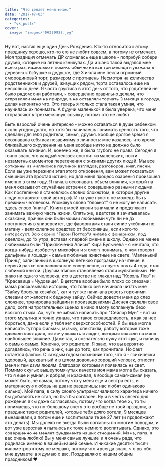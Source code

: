 ```yaml
---
title: "Что делает меня мною."
date: "2017-07-03"
categories: 
  - "vk_posts"
cover:
  image: "images/456239833.jpg"
---
```


Ну вот, настал еще один День Рождения. Кто-то относится к этому празднику хорошо, кто-то его не любит совсем, а потому не отмечает. Моя традиция отмечать ДР сломалась еще в школе - попробуй собери друзей, которые на летних каникулах. Да и шанс такой выдался мне всего раз, насколько я помню: обычно на все три месяца я уезжала в деревню к бабушке и дедушке, где 3 июля мне пекли огромный смородиновый торт, размером с противень. Несмотря на количество родственников и друзей, живущих рядом, торта оставалось еще на несколько дней. Я часто грустила в этот день от того, что родителей не было рядом: они работали, и совершенно правильно делали, что отправляли меня на природу, а не оставляли торчать 3 месяца в городе, делая непонятно что. Это теперь я только стала такая умная, что научилась их понимать. А будучи маленькой я была уверена, что меня отправляют в трехмесячную ссылку, потому что не любят.

<!--more-->

Быть взрослой очень интересно - можно оставаться в душе ребенком сколь угодно долго, но хотя бы начинаешь понимать ценность того, что сделали для тебя родители, семья, друзья. Вообще долгое время я осознавала себя как независимую личность: мне казалось, что кроме ближайшего окружения на меня вообще ничто не должно было оказывать влияния. И, конечно же, я была глубого не права. Сегодня я точно знаю, что каждый человек состоит из маленьких, почти незаметных моментов пересечения с жизнями других людей. Мы все сотканны из миллионов паутинок взглядов, разговоров, книг, песен. Если вы уже пережили этап этого откровения, вам может показаться смешной эта простая истина, но для меня процесс озарения произошел именно в этом году. Я начала осознавать объем влияния, который на меня оказывают случайные встречи с совершенно разными людьми. Как постепенно я становлюсь словно блокнотом, в котором другие люди оставляют свой автограф. И ты уже просто не можешь быть прежним человеком. Упомянув слово "блокнот" я не могу не написать здесь слово "книга". Книги в моей жизни занимали и продолжают занимать важную часть жизни. Опять же, в детстве я зачитывалась сказками, причем они были моими любимыми чуть ли не до поступления в университет, где фаворитами стали синие учебники по матану - великолепное средство от бессонницы, если кого-то интересует. Всю серию "Гарри Поттер"я читала с фонариком, под одеялом, до 4х утра, вставая к первой смене в школу. Однако не менее любимыми были "Приключения Алисы" Кира Булычева - я мечтала, кто когда-нибудь изобретут миелофон и я смогу понимать, о чем говорят дельфины и лошади - самые любимые животные на свете. "Маленький Принц", записанный в школьную летнюю программу на чтение, в первый раз не понравился мне совершенно, а спустя почти 4 года, стал любимой книгой. Другим этапом становления стали мультфильмы. Не знаю ни одного человека, кто в детстве не плакал над "Король Лев" и "Красавица и Чудовище". В детстве вообще было плохо со слезами: мама рассказывала историю, что только она начинала читать мне "Зайку бросила хозяйка", как я тут же начинала реветь горючими слезами от жалости к бедному зайцу. Сейчас довести меня до слез сложнее, тренировка зайцами и произведениями Диснея сделали свое дело, хотя на трогательных сценах в кино я могу всплакнуть безо всякого стыда. Ах, чуть не забыла написать про "Сейлор Мун" - вот из этого мультика я точно узнала, что такое справедливость, и как за нее бороться, даже если у тебя нет сверхспособностей. Я бы еще могла написать тут про фильмы, музыку, спектакли, работу которые тоже сделали свое дело, но хочу сказать о людях, которые оказали на меня наибольшее влияние. Даже так, я сознательно сужу этот круг, и напишу о самых-самых. Конечно, это родители. Я знаю, что вы вероятно догадались, что речь о них, еще до того, как прочитали. Но факт остается фактом. С каждым годом осознание того, что я - психически здоровый, адекватный и в целом довольно хороший человек, относит меня к тем двум людям, благодаря которым я появилась на свет. Помимо скупых вышеупомянутых качеств моя мама могла бы сказать, что я еще и умная, и добрая, и красивая, в вообще самая-самая (ну может быть, не самая, потому что у меня еще и сестра есть, и материнскую любовь на два не разделишь: нас любят одинаково сильно). Мой папа, в силу своего ультрамолчаливого характера ничего бы добавлять не стал, но был бы согласен. Ну и в честь своего дня рождения я бы даже согласилась, потому что когда тебе 27, то ты понимаешь, что по-большому счету это вообще не твой праздник, а праздник твоих родителей, которые тебя долго хотели, 9 месяцев вынашивали, а потом еще и воспитывали те же 27 лет (и продолжают это делать). Мы далеко не всегда были согласны по многим поводам, и вот уже взрослая я пытаюсь их тоже немного воспитывать. Однако, это совершенно не меняет фундамента наших отношений. Мама, папа, я вас очень люблю! Вы у меня самые лучшие, и я очень рада, что родилась именно в вашей=нашей семье. И никакие десятки тысяч километров этому не мешают, потому что я всегда знаю, что вы обо мне думаете, а я думаю о вас. Поздравляю с нашим общим праздником! ❤

